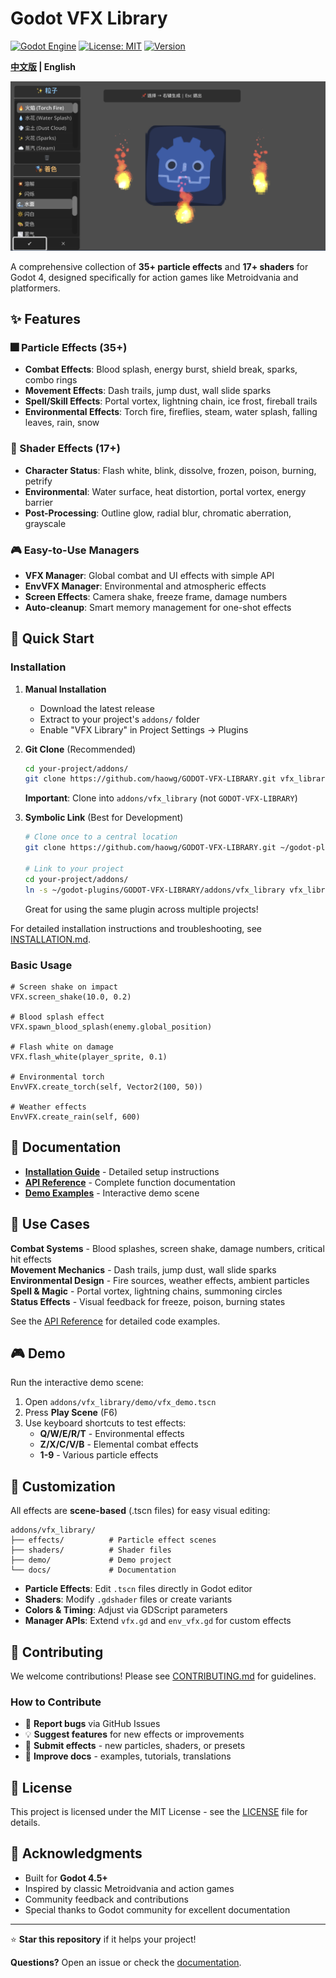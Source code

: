 # Godot VFX Library

[![Godot Engine](https://img.shields.io/badge/Godot-4.5+-blue.svg)](https://godotengine.org)
[![License: MIT](https://img.shields.io/badge/License-MIT-yellow.svg)](https://opensource.org/licenses/MIT)
[![Version](https://img.shields.io/badge/version-1.0.0-green.svg)](https://github.com/yourusername/godot-vfx-library/releases)

**[中文版](README_CN.md) | English**

![VFX Library Preview](preview.png)

A comprehensive collection of **35+ particle effects** and **17+ shaders** for Godot 4, designed specifically for action games like Metroidvania and platformers.

## ✨ Features

### 🎆 Particle Effects (35+)
- **Combat Effects**: Blood splash, energy burst, shield break, sparks, combo rings
- **Movement Effects**: Dash trails, jump dust, wall slide sparks  
- **Spell/Skill Effects**: Portal vortex, lightning chain, ice frost, fireball trails
- **Environmental Effects**: Torch fire, fireflies, steam, water splash, falling leaves, rain, snow

### 🎨 Shader Effects (17+)
- **Character Status**: Flash white, blink, dissolve, frozen, poison, burning, petrify
- **Environmental**: Water surface, heat distortion, portal vortex, energy barrier
- **Post-Processing**: Outline glow, radial blur, chromatic aberration, grayscale

### 🎮 Easy-to-Use Managers
- **VFX Manager**: Global combat and UI effects with simple API
- **EnvVFX Manager**: Environmental and atmospheric effects
- **Screen Effects**: Camera shake, freeze frame, damage numbers
- **Auto-cleanup**: Smart memory management for one-shot effects

## 🚀 Quick Start

### Installation

1. **Manual Installation**
   - Download the latest release
   - Extract to your project's `addons/` folder
   - Enable "VFX Library" in Project Settings → Plugins

2. **Git Clone** (Recommended)
   ```bash
   cd your-project/addons/
   git clone https://github.com/haowg/GODOT-VFX-LIBRARY.git vfx_library
   ```
   **Important**: Clone into `addons/vfx_library` (not `GODOT-VFX-LIBRARY`)

3. **Symbolic Link** (Best for Development)
   ```bash
   # Clone once to a central location
   git clone https://github.com/haowg/GODOT-VFX-LIBRARY.git ~/godot-plugins/GODOT-VFX-LIBRARY
   
   # Link to your project
   cd your-project/addons/
   ln -s ~/godot-plugins/GODOT-VFX-LIBRARY/addons/vfx_library vfx_library
   ```
   Great for using the same plugin across multiple projects!

For detailed installation instructions and troubleshooting, see [INSTALLATION.md](INSTALLATION.md).

### Basic Usage

```gdscript
# Screen shake on impact
VFX.screen_shake(10.0, 0.2)

# Blood splash effect
VFX.spawn_blood_splash(enemy.global_position)

# Flash white on damage
VFX.flash_white(player_sprite, 0.1)

# Environmental torch
EnvVFX.create_torch(self, Vector2(100, 50))

# Weather effects
EnvVFX.create_rain(self, 600)
```

## 📖 Documentation

- **[Installation Guide](INSTALLATION.md)** - Detailed setup instructions
- **[API Reference](API_REFERENCE.md)** - Complete function documentation
- **[Demo Examples](addons/vfx_library/demo/)** - Interactive demo scene

## 🎯 Use Cases

**Combat Systems** - Blood splashes, screen shake, damage numbers, critical hit effects  
**Movement Mechanics** - Dash trails, jump dust, wall slide sparks  
**Environmental Design** - Fire sources, weather effects, ambient particles  
**Spell & Magic** - Portal vortex, lightning chains, summoning circles  
**Status Effects** - Visual feedback for freeze, poison, burning states

See the [API Reference](API_REFERENCE.md) for detailed code examples.

## 🎮 Demo

Run the interactive demo scene:
1. Open `addons/vfx_library/demo/vfx_demo.tscn`
2. Press **Play Scene** (F6)
3. Use keyboard shortcuts to test effects:
   - **Q/W/E/R/T** - Environmental effects
   - **Z/X/C/V/B** - Elemental combat effects  
   - **1-9** - Various particle effects

## 🎨 Customization

All effects are **scene-based** (.tscn files) for easy visual editing:

```
addons/vfx_library/
├── effects/          # Particle effect scenes
├── shaders/          # Shader files
├── demo/             # Demo project
└── docs/             # Documentation
```

- **Particle Effects**: Edit `.tscn` files directly in Godot editor
- **Shaders**: Modify `.gdshader` files or create variants
- **Colors & Timing**: Adjust via GDScript parameters
- **Manager APIs**: Extend `vfx.gd` and `env_vfx.gd` for custom effects

## 🤝 Contributing

We welcome contributions! Please see [CONTRIBUTING.md](CONTRIBUTING.md) for guidelines.

### How to Contribute
- 🐛 **Report bugs** via GitHub Issues
- 💡 **Suggest features** for new effects or improvements  
- 🎨 **Submit effects** - new particles, shaders, or presets
- 📖 **Improve docs** - examples, tutorials, translations

## 📝 License

This project is licensed under the MIT License - see the [LICENSE](LICENSE) file for details.

## 🙏 Acknowledgments

- Built for **Godot 4.5+** 
- Inspired by classic Metroidvania and action games
- Community feedback and contributions
- Special thanks to Godot community for excellent documentation

---

⭐ **Star this repository** if it helps your project!

**Questions?** Open an issue or check the [documentation](API_REFERENCE.md).